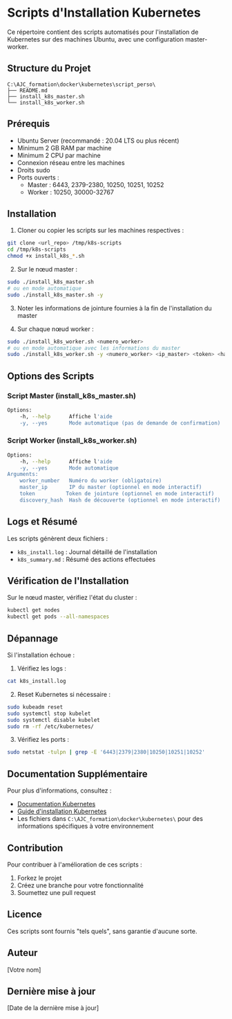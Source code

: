 # Scripts d'Installation Kubernetes

Ce répertoire contient des scripts automatisés pour l'installation de Kubernetes sur des machines Ubuntu, avec une configuration master-worker.

## Structure du Projet

```
C:\AJC_formation\docker\kubernetes\script_perso\
├── README.md
├── install_k8s_master.sh
└── install_k8s_worker.sh
```

## Prérequis

- Ubuntu Server (recommandé : 20.04 LTS ou plus récent)
- Minimum 2 GB RAM par machine
- Minimum 2 CPU par machine
- Connexion réseau entre les machines
- Droits sudo
- Ports ouverts :
  - Master : 6443, 2379-2380, 10250, 10251, 10252
  - Worker : 10250, 30000-32767

## Installation

1. Cloner ou copier les scripts sur les machines respectives :
```bash
git clone <url_repo> /tmp/k8s-scripts
cd /tmp/k8s-scripts
chmod +x install_k8s_*.sh
```

2. Sur le nœud master :
```bash
sudo ./install_k8s_master.sh
# ou en mode automatique
sudo ./install_k8s_master.sh -y
```

3. Noter les informations de jointure fournies à la fin de l'installation du master

4. Sur chaque nœud worker :
```bash
sudo ./install_k8s_worker.sh <numero_worker>
# ou en mode automatique avec les informations du master
sudo ./install_k8s_worker.sh -y <numero_worker> <ip_master> <token> <hash>
```

## Options des Scripts

### Script Master (install_k8s_master.sh)
```bash
Options:
    -h, --help      Affiche l'aide
    -y, --yes       Mode automatique (pas de demande de confirmation)
```

### Script Worker (install_k8s_worker.sh)
```bash
Options:
    -h, --help      Affiche l'aide
    -y, --yes       Mode automatique
Arguments:
    worker_number   Numéro du worker (obligatoire)
    master_ip       IP du master (optionnel en mode interactif)
    token          Token de jointure (optionnel en mode interactif)
    discovery_hash  Hash de découverte (optionnel en mode interactif)
```

## Logs et Résumé

Les scripts génèrent deux fichiers :
- `k8s_install.log` : Journal détaillé de l'installation
- `k8s_summary.md` : Résumé des actions effectuées

## Vérification de l'Installation

Sur le nœud master, vérifiez l'état du cluster :
```bash
kubectl get nodes
kubectl get pods --all-namespaces
```

## Dépannage

Si l'installation échoue :

1. Vérifiez les logs :
```bash
cat k8s_install.log
```

2. Reset Kubernetes si nécessaire :
```bash
sudo kubeadm reset
sudo systemctl stop kubelet
sudo systemctl disable kubelet
sudo rm -rf /etc/kubernetes/
```

3. Vérifiez les ports :
```bash
sudo netstat -tulpn | grep -E '6443|2379|2380|10250|10251|10252'
```

## Documentation Supplémentaire

Pour plus d'informations, consultez :
- [Documentation Kubernetes](https://kubernetes.io/docs/home/)
- [Guide d'installation Kubernetes](https://kubernetes.io/docs/setup/)
- Les fichiers dans `C:\AJC_formation\docker\kubernetes\` pour des informations spécifiques à votre environnement

## Contribution

Pour contribuer à l'amélioration de ces scripts :
1. Forkez le projet
2. Créez une branche pour votre fonctionnalité
3. Soumettez une pull request

## Licence

Ces scripts sont fournis "tels quels", sans garantie d'aucune sorte.

## Auteur

[Votre nom]

## Dernière mise à jour

[Date de la dernière mise à jour]